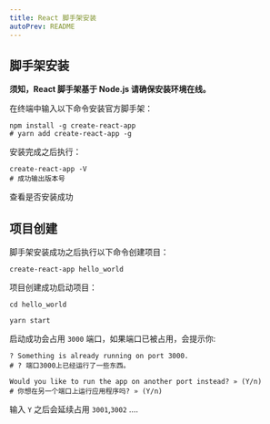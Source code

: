 ```yaml
---
title: React 脚手架安装
autoPrev: README
---
```


## 脚手架安装

**须知，React 脚手架基于 Node.js 请确保安装环境在线。**

在终端中输入以下命令安装官方脚手架：

```shell
npm install -g create-react-app
# yarn add create-react-app -g
```

安装完成之后执行：

```shell
create-react-app -V
# 成功输出版本号
```

查看是否安装成功

## 项目创建

脚手架安装成功之后执行以下命令创建项目：

```shell
create-react-app hello_world
```

项目创建成功启动项目：

```shell
cd hello_world

yarn start
```

启动成功会占用 `3000` 端口，如果端口已被占用，会提示你:

```shell
? Something is already running on port 3000.
# ? 端口3000上已经运行了一些东西。

Would you like to run the app on another port instead? » (Y/n)
# 你想在另一个端口上运行应用程序吗? » (Y/n)
```

输入 `Y` 之后会延续占用 `3001`,`3002` ....
